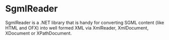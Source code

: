 # SgmlReader
SgmlReader is a .NET library that is handy for converting SGML content (like HTML and OFX) into well formed XML via XmlReader, XmlDocument, XDocument or XPathDocument.
